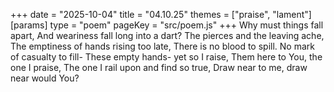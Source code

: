 +++
date = "2025-10-04"
title = "04.10.25"
themes = ["praise", "lament"]
[params]
  type = "poem"
  pageKey = "src/poem.js"
+++
Why must things fall apart,
And weariness fall long into a dart?
The pierces and the leaving ache,
The emptiness of hands rising too late,
There is no blood to spill.
No mark of casualty to fill-
These empty hands- yet so I raise,
Them here to You, the one I praise,
The one I rail upon and find so true,
Draw near to me, draw near would You?
